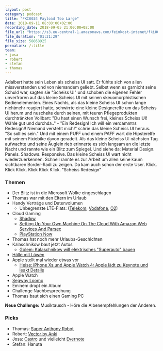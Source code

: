 ```yaml
---
layout: post
category: podcast
title: "FKI0034 Payload Too Large"
date: 2018-09-11 08:00:00+02:00
recording_date: 2018-09-05 21:00:00+02:00
file_url: "https://s3.eu-central-1.amazonaws.com/feinkost-intenet/fki0034.mp3"
file_duration: "01:21:29"
file_size: 58868925
permalink: /:title
team:
- josa
- robert
- stefan
- thomas
---
```

Adalbert hatte sein Leben als scheiss UI satt. Er fühlte sich von allen missverstanden und von niemandem geliebt. Selbst wenn es garnicht seine Schuld war, sagten sie "Scheiss UI" und schoben die eigenen Fehler unverfroren auf das kleine Scheiss UI mit seinen skeuomorphistischen Bedienelementen. Eines Nachts, als das kleine Scheiss UI schon lange nichtmehr reagiert hatte, schwirrte eine kleine Designerelfe um das Scheiss UI herum und nuschelte durch seinen, mit teuren Pflegeprodukten durchtränkten Vollbart: "Du hast einen Wunsch frei, kleines Scheiss UI! Wähle gut und durchda.." - "Ein Redesign! Ich will ein verdammtrs Redesign!! Niemand versteht mich!" schrie das kleine Scheiss UI heraus. "So soll es sein." Und mit einem PUFF und einem PAFF wart die Hipsterelfe mit seinem Fixiebike davon geradelt. Als das kleine Scheiss UI  nächsten Tag aufwachte und seine Äuglein rieb erinnerte es sich langsam an die letzte Nacht und rannte wie ein Blitz zum Spiegel. Und siehe da: Material Design. Panels. Shadows. Responsive. Das kleine Scheiss UI wart nicht wiederzuerkennen. Schnell rannte es zur Arbeit um allen seine kaum sichtbaren Border-Radi zu zeigen. Da kam auch schon der erste User. Klick. Klick Klick. Klick Klick Klick. "Scheiss Redesign"

### Themen

- Der Blitz ist in die Microsoft Wolke eingeschlagen
- Thomas war mit den Eltern im Urlaub
- Handy Verträge und Datenvolumen
  - Unbegrenzte LTE-Flats: ([Telekom](https://www.telekom.de/unterwegs/tarife-und-optionen/smartphone-tarife), [Vodafone](https://www.vodafone.de/privat/service/red-xl-unlimited.html), [O2](https://www.o2online.de/e-shop/tarif/o2-free-unlimited?intcmp=epo2p_neuro-teaser-tarife_o2-free-unlimited))
- Cloud Gaming
  - [Shadow](https://shadow.tech)
  - [Setting Up Your Own Machine On The Cloud With Amazon Web Services And Parsec](https://blog.parsecgaming.com/easy-aws-g2-gpu-instance-setup-for-gaming-2764ccf9f50e)
  - [PlayStation Now](https://www.playstation.com/de-de/explore/playstation-now/)
- Thomas hat noch mehr Urlaubs-Geschichten
- Kalaschnikow baut jetzt Autos
  - [Golem: Kalaschnikow will elektrisches "Superauto" bauen](https://www.golem.de/news/retrokombi-kalaschnikow-will-elektrisches-superauto-bauen-1808-136169.html)
- [Hölle mit Löwen](https://www.vox.de/cms/sendungen/die-hoehle-der-loewen.html)
- Apple stellt mal wieder etwas vor
  - [Heise: iPhone Xs und Apple Watch 4: Apple lädt zu Keynote und leakt Details](https://www.heise.de/mac-and-i/meldung/iPhone-Xs-und-Apple-Watch-4-Apple-laedt-zu-Keynote-und-leakt-Details-4152036.html)
- Apple Watch
- [Segway Loomo](https://www.segwayrobotics.com/)
- Eminem dropt ein Album
- Challenge Nachbesprechung
- Thomas baut sich einen Gaming PC

**Neue Challenge:** Musiktausch - Höre die Albenempfehlungen der Anderen. 


### Picks

- Thomas: [Super Anthony Robot](https://www.super-anthony.com/)
- Robert: [Vector by Anki](https://www.anki.com/en-us/vector)
- Josa: [Castro](http://supertop.co/castro/) und vielleicht [Evernote](https://evernote.com/intl/de)
- Stefan: Hanuta
